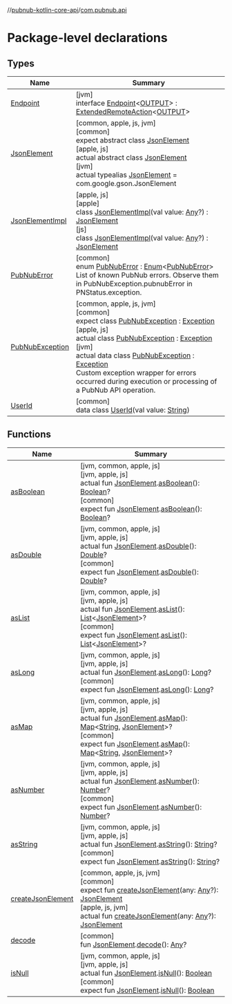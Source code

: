 //[pubnub-kotlin-core-api](../../index.md)/[com.pubnub.api](index.md)

# Package-level declarations

## Types

| Name | Summary |
|---|---|
| [Endpoint](-endpoint/index.md) | [jvm]<br>interface [Endpoint](-endpoint/index.md)&lt;[OUTPUT](-endpoint/index.md)&gt; : [ExtendedRemoteAction](../../../../pubnub-kotlin/pubnub-kotlin-core-api/pubnub-kotlin-core-api/com.pubnub.api.endpoints.remoteaction/-extended-remote-action/index.md)&lt;[OUTPUT](-endpoint/index.md)&gt; |
| [JsonElement](-json-element/index.md) | [common, apple, js, jvm]<br>[common]<br>expect abstract class [JsonElement](-json-element/index.md)<br>[apple, js]<br>actual abstract class [JsonElement](-json-element/index.md)<br>[jvm]<br>actual typealias [JsonElement](-json-element/index.md) = com.google.gson.JsonElement |
| [JsonElementImpl](../../../../pubnub-kotlin/pubnub-kotlin-core-api/pubnub-kotlin-core-api/com.pubnub.api/[js]-json-element-impl/index.md) | [apple, js]<br>[apple]<br>class [JsonElementImpl]([apple]-json-element-impl/index.md)(val value: [Any](https://kotlinlang.org/api/core/kotlin-stdlib/kotlin/-any/index.html)?) : [JsonElement](-json-element/index.md)<br>[js]<br>class [JsonElementImpl]([js]-json-element-impl/index.md)(val value: [Any](https://kotlinlang.org/api/core/kotlin-stdlib/kotlin/-any/index.html)?) : [JsonElement](-json-element/index.md) |
| [PubNubError](-pub-nub-error/index.md) | [common]<br>enum [PubNubError](-pub-nub-error/index.md) : [Enum](https://kotlinlang.org/api/core/kotlin-stdlib/kotlin/-enum/index.html)&lt;[PubNubError](-pub-nub-error/index.md)&gt; <br>List of known PubNub errors. Observe them in PubNubException.pubnubError in PNStatus.exception. |
| [PubNubException](-pub-nub-exception/index.md) | [common, apple, js, jvm]<br>[common]<br>expect class [PubNubException](-pub-nub-exception/index.md) : [Exception](https://kotlinlang.org/api/core/kotlin-stdlib/kotlin/-exception/index.html)<br>[apple, js]<br>actual class [PubNubException](-pub-nub-exception/index.md) : [Exception](https://kotlinlang.org/api/core/kotlin-stdlib/kotlin/-exception/index.html)<br>[jvm]<br>actual data class [PubNubException](-pub-nub-exception/index.md) : [Exception](https://docs.oracle.com/javase/8/docs/api/java/lang/Exception.html)<br>Custom exception wrapper for errors occurred during execution or processing of a PubNub API operation. |
| [UserId](-user-id/index.md) | [common]<br>data class [UserId](-user-id/index.md)(val value: [String](https://kotlinlang.org/api/core/kotlin-stdlib/kotlin/-string/index.html)) |

## Functions

| Name | Summary |
|---|---|
| [asBoolean](as-boolean.md) | [jvm, common, apple, js]<br>[jvm, apple, js]<br>actual fun [JsonElement](-json-element/index.md).[asBoolean](as-boolean.md)(): [Boolean](https://kotlinlang.org/api/core/kotlin-stdlib/kotlin/-boolean/index.html)?<br>[common]<br>expect fun [JsonElement](-json-element/index.md).[asBoolean](as-boolean.md)(): [Boolean](https://kotlinlang.org/api/core/kotlin-stdlib/kotlin/-boolean/index.html)? |
| [asDouble](as-double.md) | [jvm, common, apple, js]<br>[jvm, apple, js]<br>actual fun [JsonElement](-json-element/index.md).[asDouble](as-double.md)(): [Double](https://kotlinlang.org/api/core/kotlin-stdlib/kotlin/-double/index.html)?<br>[common]<br>expect fun [JsonElement](-json-element/index.md).[asDouble](as-double.md)(): [Double](https://kotlinlang.org/api/core/kotlin-stdlib/kotlin/-double/index.html)? |
| [asList](as-list.md) | [jvm, common, apple, js]<br>[jvm, apple, js]<br>actual fun [JsonElement](-json-element/index.md).[asList](as-list.md)(): [List](https://kotlinlang.org/api/core/kotlin-stdlib/kotlin.collections/-list/index.html)&lt;[JsonElement](-json-element/index.md)&gt;?<br>[common]<br>expect fun [JsonElement](-json-element/index.md).[asList](as-list.md)(): [List](https://kotlinlang.org/api/core/kotlin-stdlib/kotlin.collections/-list/index.html)&lt;[JsonElement](-json-element/index.md)&gt;? |
| [asLong](as-long.md) | [jvm, common, apple, js]<br>[jvm, apple, js]<br>actual fun [JsonElement](-json-element/index.md).[asLong](as-long.md)(): [Long](https://kotlinlang.org/api/core/kotlin-stdlib/kotlin/-long/index.html)?<br>[common]<br>expect fun [JsonElement](-json-element/index.md).[asLong](as-long.md)(): [Long](https://kotlinlang.org/api/core/kotlin-stdlib/kotlin/-long/index.html)? |
| [asMap](as-map.md) | [jvm, common, apple, js]<br>[jvm, apple, js]<br>actual fun [JsonElement](-json-element/index.md).[asMap](as-map.md)(): [Map](https://kotlinlang.org/api/core/kotlin-stdlib/kotlin.collections/-map/index.html)&lt;[String](https://kotlinlang.org/api/core/kotlin-stdlib/kotlin/-string/index.html), [JsonElement](-json-element/index.md)&gt;?<br>[common]<br>expect fun [JsonElement](-json-element/index.md).[asMap](as-map.md)(): [Map](https://kotlinlang.org/api/core/kotlin-stdlib/kotlin.collections/-map/index.html)&lt;[String](https://kotlinlang.org/api/core/kotlin-stdlib/kotlin/-string/index.html), [JsonElement](-json-element/index.md)&gt;? |
| [asNumber](as-number.md) | [jvm, common, apple, js]<br>[jvm, apple, js]<br>actual fun [JsonElement](-json-element/index.md).[asNumber](as-number.md)(): [Number](https://kotlinlang.org/api/core/kotlin-stdlib/kotlin/-number/index.html)?<br>[common]<br>expect fun [JsonElement](-json-element/index.md).[asNumber](as-number.md)(): [Number](https://kotlinlang.org/api/core/kotlin-stdlib/kotlin/-number/index.html)? |
| [asString](as-string.md) | [jvm, common, apple, js]<br>[jvm, apple, js]<br>actual fun [JsonElement](-json-element/index.md).[asString](as-string.md)(): [String](https://kotlinlang.org/api/core/kotlin-stdlib/kotlin/-string/index.html)?<br>[common]<br>expect fun [JsonElement](-json-element/index.md).[asString](as-string.md)(): [String](https://kotlinlang.org/api/core/kotlin-stdlib/kotlin/-string/index.html)? |
| [createJsonElement](create-json-element.md) | [common, apple, js, jvm]<br>[common]<br>expect fun [createJsonElement](create-json-element.md)(any: [Any](https://kotlinlang.org/api/core/kotlin-stdlib/kotlin/-any/index.html)?): [JsonElement](-json-element/index.md)<br>[apple, js, jvm]<br>actual fun [createJsonElement](create-json-element.md)(any: [Any](https://kotlinlang.org/api/core/kotlin-stdlib/kotlin/-any/index.html)?): [JsonElement](-json-element/index.md) |
| [decode](decode.md) | [common]<br>fun [JsonElement](-json-element/index.md).[decode](decode.md)(): [Any](https://kotlinlang.org/api/core/kotlin-stdlib/kotlin/-any/index.html)? |
| [isNull](is-null.md) | [jvm, common, apple, js]<br>[jvm, apple, js]<br>actual fun [JsonElement](-json-element/index.md).[isNull](is-null.md)(): [Boolean](https://kotlinlang.org/api/core/kotlin-stdlib/kotlin/-boolean/index.html)<br>[common]<br>expect fun [JsonElement](-json-element/index.md).[isNull](is-null.md)(): [Boolean](https://kotlinlang.org/api/core/kotlin-stdlib/kotlin/-boolean/index.html) |
